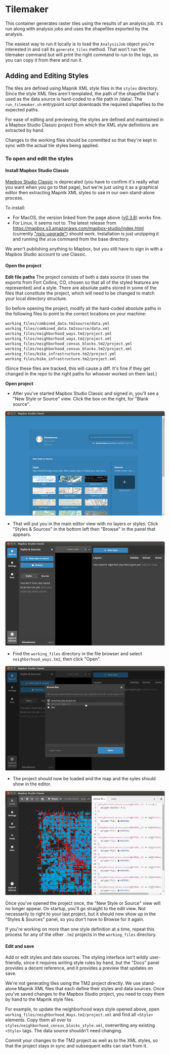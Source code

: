 # Tilemaker

This container generates raster tiles using the results of an analysis job. It's run along with
analysis jobs and uses the shapefiles exported by the analysis.

The easiest way to run it locally is to load the `AnalysisJob` object you're interested in and
call its `generate_tiles` method.  That won't run the tilemaker command but will print the right
command to run to the logs, so you can copy it from there and run it.


## Adding and Editing Styles

The tiles are defined using Mapnik XML style files in the `styles` directory.
Since the style XML files aren't templated, the path of the shapefile that's used as the
data source is hard-coded to a file path in /data/.  The `run_tilemaker.sh` entrypoint script
downloads the required shapefiles to the expected paths.

For ease of editing and previewing, the styles are defined and maintained in a
Mapbox Studio Classic project from which the XML style definitions are extracted by hand.

Changes to the working files should be committed so that they're kept in sync with the actual
tile styles being applied.

### To open and edit the styles

#### Install Mapbox Studio Classic

[Mapbox Studio Classic](https://www.mapbox.com/mapbox-studio-classic/) is deprecated
(you have to confirm it's really what you want when you go to that page), but we're just using it
as a graphical editor then extracting Mapnik XML styles to use in our own stand-alone process.

To install:
- For MacOS, the version linked from the page above ([v0.3.8](https://mapbox.s3.amazonaws.com/mapbox-studio/mapbox-studio-darwin-x64-v0.3.8.zip)) works fine.
- For Linux, it seems not to.  The latest release from https://mapbox.s3.amazonaws.com/mapbox-studio/index.html (currently ["nsis-upgrade"](https://mapbox.s3.amazonaws.com/mapbox-studio/mapbox-studio-linux-x64-nsis-upgrade.zip)) should work.  Installation is just unzipping it and
running the `atom` command from the base directory.

We aren't publishing anything to Mapbox, but you still have to sign in with a Mapbox Studio
account to use Classic.

#### Open the project

**Edit file paths**
The project consists of both a data source (it uses the exports from Fort Collins, CO, chosen
so that all of the styled features are represented) and a style.  There are absolute paths
stored in some of the files that constitute the project, which will need to be changed to match
your local directory structure.

So before opening the project, modify all the hard-coded absolute paths in the
following files to point to the correct locations on your machine:
  ```
  working_files/combined_data.tm2source/data.yml
  working_files/combined_data.tm2source/data.xml
  working_files/neighborhood_ways.tm2/project.yml
  working_files/neighborhood_ways.tm2/project.xml
  working_files/neighborhood_census_blocks.tm2/project.yml
  working_files/neighborhood_census_blocks.tm2/project.xml
  working_files/bike_infrastructure.tm2/project.yml
  working_files/bike_infrastructure.tm2/project.xml
  ```
(Since these files are tracked, this will cause a diff.  It's fine if they get changed in the repo
to the right paths for whoever worked on them last.)

**Open project**
- After you've started Mapbox Studio Classic and signed in, you'll see a "New Style or Source" view.
Click the box on the right, for "Blank source".

![New Style or Source view](images/new_style_or_source.png?raw=true)

- That will put you in the main editor view with no layers or styles. Click "Styles & Sources" in
the bottom left then "Browse" in the panel that appears.

![Styles and Sources](images/styles_and_sources.png?raw=true)

- Find the `working_files` directory in the file browser and select `neighborhood_ways.tm2`, then
click "Open".

![Open .tm2 project](images/open_tm2_project.png?raw=true)

- The project should now be loaded and the map and the syles should show in the editor.

![Edit view](images/edit.png?raw=true)

Once you've opened the project once, the "New Style or Source" view will no longer appear. On
startup, you'll go straight to the edit view. Not necessarily to right to your last project, but
it should now show up in the "Styles & Sources" panel, so you don't have to Browse for it again.

If you're working on more than one style definition at a time, repeat this process for any of the other `.tm2` projects in the `working_files` directory.


#### Edit and save

Add or edit styles and data sources.  The styling interface isn't wildly user-friendly, since
it requires writing style rules by hand, but the "Docs" panel provides a decent reference, and it
provides a preview that updates on save.

We're not generating tiles using the TM2 project directly.  We use stand-alone Mapnik XML files
that each define their styles and data sources.  Once you've saved changes to the Mapbox Studio
project, you need to copy them by hand to the Mapnik style files.

For example, to update the neighborhood ways style opened above, open
`working_files/neighborhood_Ways.tm2/project.xml` and find all `<Style>` elements. Copy them all
over to `styles/neighborhood_census_blocks_style.xml`, overwriting any existing `<Style>` tags.
The data source shouldn't need changing.

Commit your changes to the TM2 project as well as to the XML styles, so that the project stays in
sync and subsequent edits can start from it.
